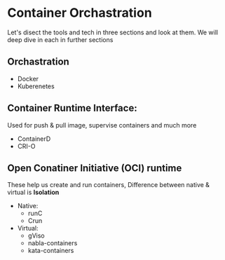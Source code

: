 # Container Orchastration

Let's disect the tools and tech in three sections and look at them. We will deep dive in each in further sections

## Orchastration
- Docker
- Kuberenetes

## Container Runtime Interface:
Used for push & pull image, supervise containers and much more
- ContainerD
- CRI-O

## Open Conatiner Initiative (OCI) runtime
These help us create and run containers, Difference between native & virtual is **Isolation**
- Native:
    - runC
    - Crun
- Virtual:
    - gViso
    - nabla-containers
    - kata-containers